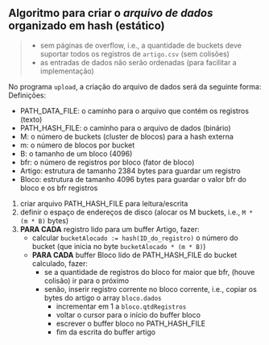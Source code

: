 ## Algoritmo para criar o _arquivo de dados_ organizado em hash (estático)
> - sem páginas de overflow, i.e., a quantidade de buckets deve suportar todos os registros de `artigo.csv` (sem colisões)
> - as entradas de dados não serão ordenadas (para facilitar a implementação)

No programa `upload`, a criação do arquivo de dados será da seguinte forma: <br>
Definições:
- PATH_DATA_FILE: o caminho para o arquivo que contém os registros (texto)
- PATH_HASH_FILE: o caminho para o arquivo de dados (binário)
- M:              o número de buckets (cluster de blocos) para a hash externa
- m:              o número de blocos por bucket
- B:              o tamanho de um bloco (4096)
- bfr:            o número de registros por bloco (fator de bloco)
- Artigo:         estrutura de tamanho 2384 bytes para guardar um registro
- Bloco:          estrutura de tamanho 4096 bytes para guardar o valor bfr do bloco e os bfr registros


1. criar arquivo PATH_HASH_FILE para leitura/escrita
2. definir o espaço de endereços de disco (alocar os M buckets, i.e., `M * (m * B)` bytes)
3. **PARA CADA** registro lido para um buffer Artigo, fazer:
   - calcular `bucketAlocado := hash(ID_do_registro)` o número do bucket (que inicia no byte `bucketAlocado * (m * B)`)
   - **PARA CADA** buffer Bloco lido de PATH_HASH_FILE do bucket calculado, fazer:
       + se a quantidade de registros do bloco for maior que bfr, (houve colisão) ir para o próximo
       + senão, inserir registro corrente no bloco corrente, i.e., copiar os bytes do artigo o array `bloco.dados`
          - incrementar em 1 a `bloco.qtdRegistros`
          - voltar o cursor para o início do buffer bloco
          - escrever o buffer bloco no PATH_HASH_FILE
          - fim da escrita do buffer artigo
